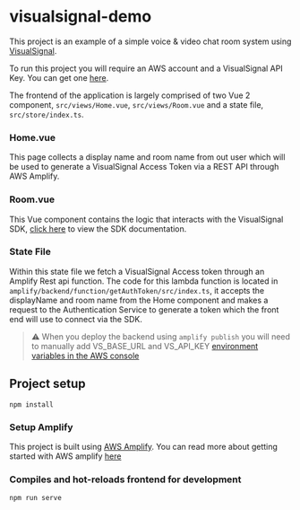 # visualsignal-demo
This project is an example of a simple voice & video chat room system using [VisualSignal](https://visualsignal.io).

To run this project you will require an AWS account and a VisualSignal API Key. 
You can get one [here](https://dashboard.visualsignal.io).

The frontend of the application is largely comprised of two Vue 2 component, `src/views/Home.vue`, `src/views/Room.vue`
and a state file, `src/store/index.ts`.

### Home.vue
This page collects a display name and room name from out user which will be used to generate a VisualSignal Access Token 
via a REST API through AWS Amplify.

### Room.vue
This Vue component contains the logic that interacts with the VisualSignal SDK, [click here](https://dev.visualsignal.io) to view the SDK documentation.

### State File
Within this state file we fetch a VisualSignal Access token through an Amplify Rest api function. The code for this lambda
function is located in `amplify/backend/function/getAuthToken/src/index.ts`, it accepts the displayName and room name
from the Home component and makes a request to the Authentication Service to generate a token which the front end will
use to connect via the SDK.

> :warning: When you deploy the backend using `amplify publish` you will need to manually add VS_BASE_URL and VS_API_KEY
> [environment variables in the AWS console](https://docs.aws.amazon.com/lambda/latest/dg/configuration-envvars.html)

## Project setup
```
npm install
```

### Setup Amplify
This project is built using [AWS Amplify](https://amplify.com). You can read more about getting started with AWS amplify
[here](https://docs.amplify.aws/start)

### Compiles and hot-reloads frontend for development
```
npm run serve
```

